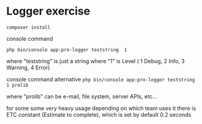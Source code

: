 # Logger exercise

`composer install`

console command 

`php bin/console app:pro-logger teststring  1`

where "teststring" is just a string 
where "1" is Level ( 1 Debug, 2 Info, 3 Warning, 4 Error)

console command alternative
`php bin/console app:pro-logger teststring  1 prolib`

where "prolib" can be e-mail, file system, server APIs, etc...

for some some very heavy usage depending on which team uses it
there is ETC constant (Estimate to complete), which is set by default 0.2 seconds




